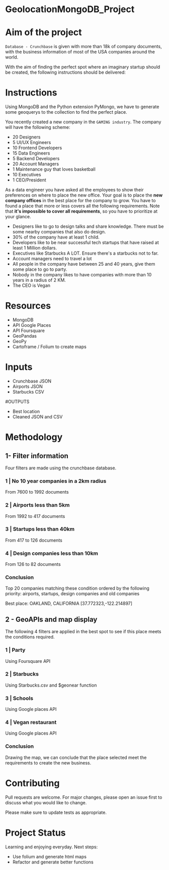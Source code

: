 # GeolocationMongoDB_Project
# Aim of the project
`Database - Crunchbase` is given with more than 18k of company documents, with the business information of most of the USA companies around the world. 

With the aim of finding the perfect spot where an imaginary startup should be created, the following instructions should be delivered:

# Instructions
Using MongoDB and the Python extension PyMongo, we have to generate some geoquerys to the collection to find the perfect place.

You recently created a new company in the `GAMING industry`. The company will have the following scheme:

- 20 Designers
- 5 UI/UX Engineers
- 10 Frontend Developers
- 15 Data Engineers
- 5 Backend Developers
- 20 Account Managers
- 1 Maintenance guy that loves basketball
- 10 Executives
- 1 CEO/President

As a data engineer you have asked all the employees to show their preferences on where to place the new office.
Your goal is to place the **new company offices** in the best place for the company to grow.
You have to found a place that more or less covers all the following requirements.
Note that **it's impossible to cover all requirements**, so you have to prioritize at your glance.

- Designers like to go to design talks and share knowledge. There must be some nearby companies that also do design.
- 30% of the company have at least 1 child.
- Developers like to be near successful tech startups that have raised at least 1 Million dollars.
- Executives like Starbucks A LOT. Ensure there's a starbucks not to far.
- Account managers need to travel a lot
- All people in the company have between 25 and 40 years, give them some place to go to party.
- Nobody in the company likes to have companies with more than 10 years in a radius of 2 KM.
- The CEO is Vegan

# Resources
- MongoDB
- API Google Places 
- API Foursquare
- GeoPandas
- GeoPy
- Cartoframe / Folium to create maps

# Inputs
- Crunchbase JSON
- Airports JSON
- Starbucks CSV

#OUTPUTS
- Best location
- Cleaned JSON and CSV

# Methodology
## 1- Filter information
Four filters are made using the crunchbase database. 

### 1 | No 10 year companies in a 2km radius
From 7600 to 1992 documents

### 2 | Airports less than 5km 
From 1992 to 417 documents

### 3 | Startups less than 40km 
From 417 to 126 documents

### 4 | Design companies less than 10km    
From 126 to 82 documents

### Conclusion
Top 20 companies matching these condition ordered by the following priority: airports, startups, design companies and old companies 

Best place: OAKLAND, CALIFORNIA [37.772323,-122.214897]

## 2 - GeoAPIs and map display
The following 4 filters are applied in the best spot to see if this place meets the conditions required.

### 1 | Party
Using Foursquare API

### 2 | Starbucks
Using Starbucks.csv and $geonear function 

### 3 | Schools 
Using Google places API

### 4 | Vegan restaurant
Using Google places API

### Conclusion
Drawing the map, we can conclude that the place selected meet the requirements to create the new business.

# Contributing
Pull requests are welcome. For major changes, please open an issue first to discuss what you would like to change.

Please make sure to update tests as appropriate.

# Project Status
Learning and enjoying everyday.
Next steps:
- Use folium and generate html maps
- Refactor and generate better functions